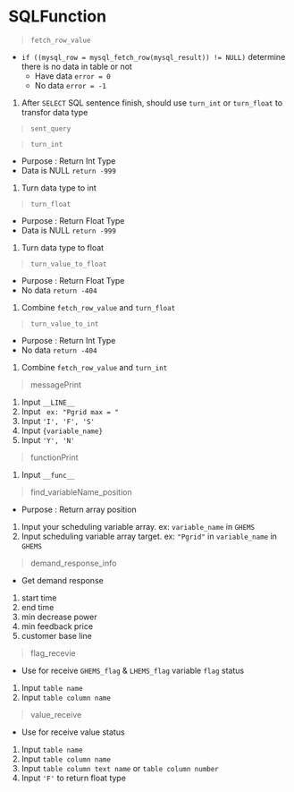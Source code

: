 # SQLFunction

> `fetch_row_value`
  * ```if ((mysql_row = mysql_fetch_row(mysql_result)) != NULL)``` determine there is no data in table or not
    * Have data `error = 0`
    * No data `error = -1`
  1. After ```SELECT``` SQL sentence finish, should use `turn_int` or `turn_float` to transfor data type

> `sent_query`

> `turn_int`
  * Purpose : Return Int Type
  * Data is NULL `return -999`
  1. Turn data type to int

> `turn_float`
  * Purpose : Return Float Type
  * Data is NULL `return -999`
  1. Turn data type to float

> `turn_value_to_float`
  * Purpose : Return Float Type
  * No data `return -404`
  1. Combine `fetch_row_value` and `turn_float`

> `turn_value_to_int`
  * Purpose : Return Int Type
  * No data `return -404`
  1. Combine `fetch_row_value` and `turn_int`

> messagePrint
  1. Input `__LINE__`
  2. Input ` ex: "Pgrid max = "`
  3. Input `'I', 'F', 'S'`
  4. Input `{variable_name}` 
  5. Input `'Y', 'N'`

> functionPrint
  1. Input `__func__`

> find_variableName_position
  * Purpose : Return array position
  1. Input your scheduling variable array. ex: `variable_name` in `GHEMS`
  2. Input scheduling variable array target. ex: `"Pgrid"` in `variable_name` in `GHEMS`

> demand_response_info
  * Get demand response
  1. start time
  2. end time 
  3. min decrease power
  4. min feedback price
  5. customer base line

> flag_recevie
  * Use for receive `GHEMS_flag` & `LHEMS_flag` variable `flag` status
  1. Input `table name`
  2. Input `table column name`

> value_receive
  * Use for receive value status
  1. Input `table name`
  2. Input `table column name`
  3. Input `table column text name` or `table column number`
  4. Input `'F'` to return float type